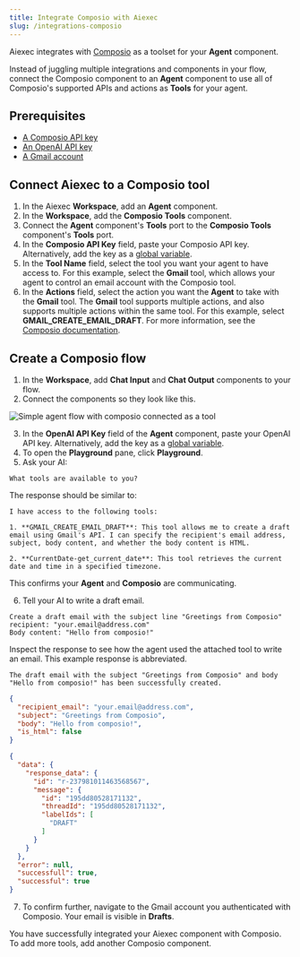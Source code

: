 ```yaml
---
title: Integrate Composio with Aiexec
slug: /integrations-composio
---
```


Aiexec integrates with [Composio](https://docs.composio.dev/introduction/intro/overview) as a toolset for your **Agent** component.

Instead of juggling multiple integrations and components in your flow, connect the Composio component to an **Agent** component to use all of Composio's supported APIs and actions as **Tools** for your agent.

## Prerequisites

- [A Composio API key](https://app.composio.dev/)
- [An OpenAI API key](https://platform.openai.com/)
- [A Gmail account](https://mail.google.com)

## Connect Aiexec to a Composio tool

1. In the Aiexec **Workspace**, add an **Agent** component.
2. In the **Workspace**, add the **Composio Tools** component.
3. Connect the **Agent** component's **Tools** port to the **Composio Tools** component's **Tools** port.
4. In the **Composio API Key** field, paste your Composio API key.
Alternatively, add the key as a [global variable](/configuration-global-variables).
5. In the **Tool Name** field, select the tool you want your agent to have access to.
For this example, select the **Gmail** tool, which allows your agent to control an email account with the Composio tool.
6. In the **Actions** field, select the action you want the **Agent** to take with the **Gmail** tool.
The **Gmail** tool supports multiple actions, and also supports multiple actions within the same tool.
For this example, select **GMAIL_CREATE_EMAIL_DRAFT**.
For more information, see the [Composio documentation](https://docs.composio.dev/patterns/tools/use-tools/use-specific-actions).

## Create a Composio flow

1. In the **Workspace**, add **Chat Input** and **Chat Output** components to your flow.
2. Connect the components so they look like this.

![Simple agent flow with composio connected as a tool](/img/composio/composio-create-flow.png)

3. In the **OpenAI API Key** field of the **Agent** component, paste your OpenAI API key.
Alternatively, add the key as a [global variable](/configuration-global-variables).
4. To open the **Playground** pane, click **Playground**.
5. Ask your AI:

```text
What tools are available to you?
```

The response should be similar to:

```text
I have access to the following tools:

1. **GMAIL_CREATE_EMAIL_DRAFT**: This tool allows me to create a draft email using Gmail's API. I can specify the recipient's email address, subject, body content, and whether the body content is HTML.

2. **CurrentDate-get_current_date**: This tool retrieves the current date and time in a specified timezone.
```

This confirms your **Agent** and **Composio** are communicating.

6. Tell your AI to write a draft email.

```text
Create a draft email with the subject line "Greetings from Composio"
recipient: "your.email@address.com"
Body content: "Hello from composio!"
```

Inspect the response to see how the agent used the attached tool to write an email.
This example response is abbreviated.

```text
The draft email with the subject "Greetings from Composio" and body "Hello from composio!" has been successfully created.
```

```json
{
  "recipient_email": "your.email@address.com",
  "subject": "Greetings from Composio",
  "body": "Hello from composio!",
  "is_html": false
}

{
  "data": {
    "response_data": {
      "id": "r-237981011463568567",
      "message": {
        "id": "195dd80528171132",
        "threadId": "195dd80528171132",
        "labelIds": [
          "DRAFT"
        ]
      }
    }
  },
  "error": null,
  "successfull": true,
  "successful": true
}
```

7. To confirm further, navigate to the Gmail account you authenticated with Composio.
Your email is visible in **Drafts**.

You have successfully integrated your Aiexec component with Composio.
To add more tools, add another Composio component.